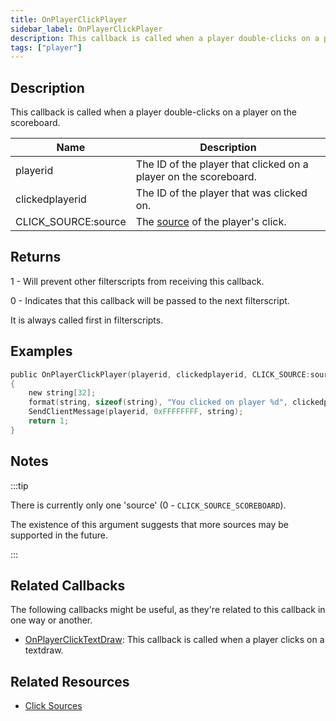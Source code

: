 ```yaml
---
title: OnPlayerClickPlayer
sidebar_label: OnPlayerClickPlayer
description: This callback is called when a player double-clicks on a player on the scoreboard.
tags: ["player"]
---
```


## Description

This callback is called when a player double-clicks on a player on the scoreboard.

| Name                | Description                                                      |
| ------------------- | ---------------------------------------------------------------- |
| playerid            | The ID of the player that clicked on a player on the scoreboard. |
| clickedplayerid     | The ID of the player that was clicked on.                        |
| CLICK_SOURCE:source | The [source](../resources/clicksources) of the player's click.   |

## Returns

1 - Will prevent other filterscripts from receiving this callback.

0 - Indicates that this callback will be passed to the next filterscript.

It is always called first in filterscripts.

## Examples

```c
public OnPlayerClickPlayer(playerid, clickedplayerid, CLICK_SOURCE:source)
{
    new string[32];
    format(string, sizeof(string), "You clicked on player %d", clickedplayerid);
    SendClientMessage(playerid, 0xFFFFFFFF, string);
    return 1;
}
```

## Notes

:::tip

There is currently only one 'source' (0 - `CLICK_SOURCE_SCOREBOARD`).

The existence of this argument suggests that more sources may be supported in the future.

:::

## Related Callbacks

The following callbacks might be useful, as they're related to this callback in one way or another.

- [OnPlayerClickTextDraw](OnPlayerClickTextDraw): This callback is called when a player clicks on a textdraw.

## Related Resources

- [Click Sources](../resources/clicksources)
